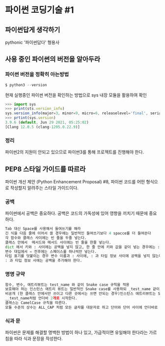 # 파이썬 코딩기술 #1

## 파이썬답게 생각하기

pythonic '파이썬답다' 형용사

## 사용 중인 파이썬의 버전을 알아두라

### 파이썬 버전을 정확히 아는방법

```jsx
$ python3 --version
```

현재 실행중인 파이썬 버전을 확인하는 방법으로 sys 내장 모듈을 활용하여 확인

```jsx
>>> import sys
>>> print(sts.version_info)
sys.version_info(major=3, minor=9, micro=6, releaselevel='final', serial=0)
>>> prtint(sys.version)
3.9.6 (default, Jun 29 2021, 05:25:02)
[Clang 12.0.5 (clang-1205.0.22.9)]
```

### 정리

파이썬2의 지원이 안되고 있으므로 파이썬3를 통해 프로젝트를 진행해야 한다.

## PEP8 스타일 가이드를 따르라

파이썬 개선 제안 (Python Enhancement Proposal) #8, 파이썬 코드를 어떤 형식으로 작성할지 알려주는 스타일 가이드이다. 

### 공백

파이썬에서 공백은 중요하다. 공백은 코드의 가독성에 있어 영향을 끼치기 때문에 중요하다.

```python
Tab 대신 Space를 사용해서 들여쓰기를 해라
긴 식을 다음 줄에 이어서 쓸 경우에는 일반적인 들여쓰기보다 4 spacce를 더 들여쓴다
각 함수와 클래스 사이에는 빈 줄을 두줄 넣는다.
클래스 안에서  메서드와 메서드 사이에는 빈 줄을 한줄 넣는다.
dict 에서 키와 : 사이에는 공백을 넣지 않고, 한 줄 안에 키와 값을 같이 넣는 경우에는 :  다음에 space를 하나 추가한다.
변수 대입에서 = 전후에는 스페이스를 하나씩만 넣는다.
타입 표기를 덧붙이는 경우 변수 이름과 : 사이에, : 과 타입 정보 사이에 공백을 넣지 않는다.
: 과 타입 정보 사에는 공백을 추가해야 한다.
```

### 명명 규약

```python
함수, 변수, 애트리뷰트는 test_name 와 같이 Snake case 규칙을 적용
보호해야 하는 인스턴스 애트리 뷰트는 일반적인 Snake case를 사용하되 _test_name 같이 언더바로 시작한다.
비공개 (한 클래스 안에서만 쓰이고 다른 곳에서는 쓰면 안되는 경우)인스턴스 애트리뷰트는 Snake case를 따르되,
__test_name처럼 언더바 2개로 시작한다.
클래스는 CamelCase 규칙을 따른다.
모듈 수준의 상수는 ALL_CAP 처럼 모든 글자를 대문자로 하고 단어와 단어 사이에 언더바로 연결한다. 클래스안에 있는 인스턴스 메서드는  첫 번째 인자의 이름을 반드시 self를 사용한다. 클래스 메서드는 클래스를 첫 번재 인자의 이름으로 반드시 cls를 사용해야 한다.
```

### 식과 문

파이썬은 문제를 해결할 명백한 방법이 하나 있고, 가급적이면 유일해야 한다라는 가르침을 따라 식과 문장을 작성한다.